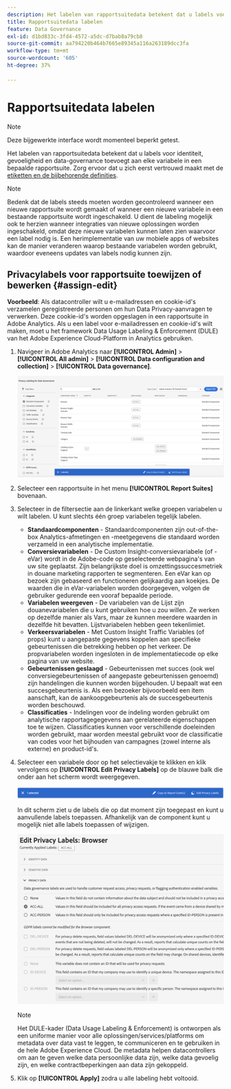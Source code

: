 ```yaml
---
description: Het labelen van rapportsuitedata betekent dat u labels voor identiteit, gevoeligheid en data-governance toevoegt aan elke variabele in een bepaalde rapportsuite.
title: Rapportsuitedata labelen
feature: Data Governance
exl-id: d1bd833c-3fd4-4572-a5dc-d7bab8a79cb8
source-git-commit: aa794220b464b7665e89345a116a263189dcc3fa
workflow-type: tm+mt
source-wordcount: '605'
ht-degree: 37%

---
```


# Rapportsuitedata labelen

>[!NOTE]
>
>Deze bijgewerkte interface wordt momenteel beperkt getest.

Het labelen van rapportsuitedata betekent dat u labels voor identiteit, gevoeligheid en data-governance toevoegt aan elke variabele in een bepaalde rapportsuite. Zorg ervoor dat u zich eerst vertrouwd maakt met de [etiketten en de bijbehorende definities](/help/admin/c-data-governance/data-labeling/gdpr-labels.md).

>[!NOTE]
>
>Bedenk dat de labels steeds moeten worden gecontroleerd wanneer een nieuwe rapportsuite wordt gemaakt of wanneer een nieuwe variabele in een bestaande rapportsuite wordt ingeschakeld. U dient de labeling mogelijk ook te herzien wanneer integraties van nieuwe oplossingen worden ingeschakeld, omdat deze nieuwe variabelen kunnen laten zien waarvoor een label nodig is. Een herimplementatie van uw mobiele apps of websites kan de manier veranderen waarop bestaande variabelen worden gebruikt, waardoor eveneens updates van labels nodig kunnen zijn.

## Privacylabels voor rapportsuite toewijzen of bewerken {#assign-edit}

**Voorbeeld**: Als datacontroller wilt u e-mailadressen en cookie-id&#39;s verzamelen geregistreerde personen om hun Data Privacy-aanvragen te verwerken. Deze cookie-id&#39;s worden opgeslagen in een rapportsuite in Adobe Analytics. Als u een label voor e-mailadressen en cookie-id&#39;s wilt maken, moet u het framework Data Usage Labeling &amp; Enforcement (DULE) van het Adobe Experience Cloud-Platform in Analytics gebruiken.

1. Navigeer in Adobe Analytics naar **[!UICONTROL Admin]** > **[!UICONTROL All admin]** > **[!UICONTROL Data configuration and collection]** > **[!UICONTROL Data governance]**.

   ![Privacy-etikettering](assets/privacy_rs_settings.png)

1. Selecteer een rapportsuite in het menu **[!UICONTROL Report Suites]** bovenaan.

1. Selecteer in de filtersectie aan de linkerkant welke groepen variabelen u wilt labelen. U kunt slechts één groep variabelen tegelijk labelen.

   * **Standaardcomponenten** - Standaardcomponenten zijn out-of-the-box Analytics-afmetingen en -meetgegevens die standaard worden verzameld in een analytische implementatie.
   * **Conversievariabelen** - De Custom Insight-conversievariabele (of -eVar) wordt in de Adobe-code op geselecteerde webpagina&#39;s van uw site geplaatst. Zijn belangrijkste doel is omzettingssuccesmetriek in douane marketing rapporten te segmenteren. Een eVar kan op bezoek zijn gebaseerd en functioneren gelijkaardig aan koekjes. De waarden die in eVar-variabelen worden doorgegeven, volgen de gebruiker gedurende een vooraf bepaalde periode.
   * **Variabelen weergeven** - De variabelen van de Lijst zijn douanevariabelen die u kunt gebruiken hoe u zou willen. Ze werken op dezelfde manier als Vars, maar ze kunnen meerdere waarden in dezelfde hit bevatten. Lijstvariabelen hebben geen tekenlimiet.
   * **Verkeersvariabelen** - Met Custom Insight Traffic Variables (of props) kunt u aangepaste gegevens koppelen aan specifieke gebeurtenissen die betrekking hebben op het verkeer. De propvariabelen worden ingesloten in de implementatiecode op elke pagina van uw website.
   * **Gebeurtenissen geslaagd** - Gebeurtenissen met succes (ook wel conversiegebeurtenissen of aangepaste gebeurtenissen genoemd) zijn handelingen die kunnen worden bijgehouden. U bepaalt wat een succesgebeurtenis is. Als een bezoeker bijvoorbeeld een item aanschaft, kan de aankoopgebeurtenis als de succesgebeurtenis worden beschouwd.
   * **Classificaties** - Indelingen voor de indeling worden gebruikt om analytische rapportagegegevens aan gerelateerde eigenschappen toe te wijzen. Classificaties kunnen voor verschillende doeleinden worden gebruikt, maar worden meestal gebruikt voor de classificatie van codes voor het bijhouden van campagnes (zowel interne als externe) en product-id&#39;s.

1. Selecteer een variabele door op het selectievakje te klikken en klik vervolgens op **[!UICONTROL Edit Privacy Labels]** op de blauwe balk die onder aan het scherm wordt weergegeven.

   ![Bewerken](assets/edit-label.png)

   In dit scherm ziet u de labels die op dat moment zijn toegepast en kunt u aanvullende labels toepassen. Afhankelijk van de component kunt u mogelijk niet alle labels toepassen of wijzigen.

   ![Toegepaste labels](assets/edit-labels2.png)

   >[!NOTE]
   >
   >Het DULE-kader (Data Usage Labeling &amp; Enforcement) is ontworpen als een uniforme manier voor alle oplossingen/services/platforms om metadata over data vast te leggen, te communiceren en te gebruiken in de hele Adobe Experience Cloud. De metadata helpen datacontrollers om aan te geven welke data persoonlijke data zijn, welke data gevoelig zijn, en welke contractbeperkingen aan data zijn gekoppeld.

1. Klik op **[!UICONTROL Apply]** zodra u alle labeling hebt voltooid.

